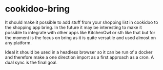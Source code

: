 # cookidoo-bring
It should make it possible to add stuff from your shopping list in cookidoo to the shopping app bring. In the future it may be interesting to make it possible to integrate with other apps like KitchenOwl or sth like that but for the moment is the focus on bring as it is quite versatile and used almost on any platform.

Ideal it should be used in a headless browser so it can be run of a docker and therefore make a one direction import as a first approach as a cron. A dual sync is the final goal.